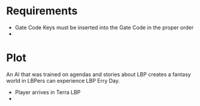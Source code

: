 # Requirements
- Gate Code Keys must be inserted into the Gate Code in the proper order 
- 

# Plot
An AI that was trained on agendas and stories about LBP creates a fantasy world in LBPers can experience LBP Erry Day.

- Player arrives in Terra LBP
- 